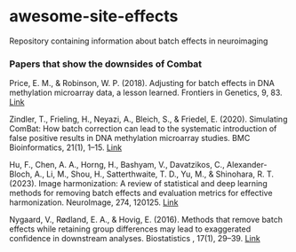 # awesome-site-effects
Repository containing information about batch effects in neuroimaging

### Papers that show the downsides of Combat

Price, E. M., & Robinson, W. P. (2018). Adjusting for batch effects in DNA methylation microarray data, a lesson learned. Frontiers in Genetics, 9, 83.
[Link](https://pubmed.ncbi.nlm.nih.gov/29616078/)

Zindler, T., Frieling, H., Neyazi, A., Bleich, S., & Friedel, E. (2020). Simulating ComBat: How batch correction can lead to the systematic introduction of false positive results in DNA methylation microarray studies. BMC Bioinformatics, 21(1), 1–15. [Link](https://bmcbioinformatics.biomedcentral.com/articles/10.1186/s12859-020-03559-6)

Hu, F., Chen, A. A., Horng, H., Bashyam, V., Davatzikos, C., Alexander-Bloch, A., Li, M., Shou, H., Satterthwaite, T. D., Yu, M., & Shinohara, R. T. (2023). Image harmonization: A review of statistical and deep learning methods for removing batch effects and evaluation metrics for effective harmonization. NeuroImage, 274, 120125. [Link](https://www.sciencedirect.com/science/article/pii/S1053811923002719)

Nygaard, V., Rødland, E. A., & Hovig, E. (2016). Methods that remove batch effects while retaining group differences may lead to exaggerated confidence in downstream analyses. Biostatistics , 17(1), 29–39. [Link](https://pubmed.ncbi.nlm.nih.gov/26272994/)
